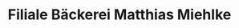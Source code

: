 ---
title: "Filiale Bäckerei Matthias Miehlke"
url: /georgenthal/filiale-baeckerei-matthias-miehlke/
shop: Bäckerei
---